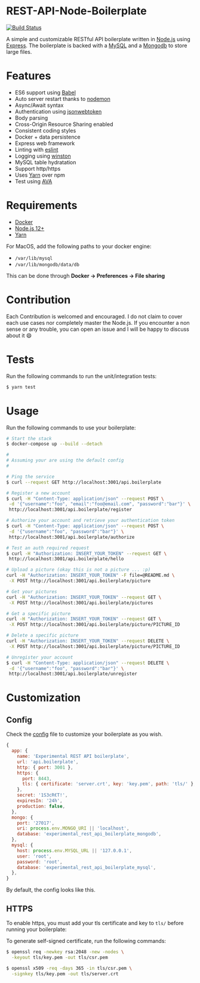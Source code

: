 # REST-API-Node-Boilerplate


[![Build Status](https://travis-ci.org/TommyStarK/REST-API-Node-Boilerplate.svg?branch=master)](https://travis-ci.org/TommyStarK/REST-API-Node-Boilerplate)


A simple and customizable RESTful API boilerplate written in [Node.js](https://nodejs.org/en/) using [Express](https://expressjs.com/). The boilerplate is backed with a [MySQL](https://www.mysql.com/) and a [Mongodb](https://www.mongodb.com/) to store large files.



# Features

- ES6 support using [Babel](https://babeljs.io/)
- Auto server restart thanks to [nodemon](https://github.com/remy/nodemon)
- Async/Await syntax
- Authentication using [jsonwebtoken](https://jwt.io/)
- Body parsing
- Cross-Origin Resource Sharing enabled
- Consistent coding styles
- Docker + data persistence
- Express web framework
- Linting with [eslint](https://eslint.org/)
- Logging using [winston](https://github.com/winstonjs/winston)
- MySQL table hydratation
- Support http/https
- Uses [Yarn](https://yarnpkg.com/en/) over npm
- Test using [AVA](https://github.com/avajs/ava)



# Requirements

- [Docker](https://www.docker.com)
- [Node.js 12+](https://nodejs.org/en/)
- [Yarn](https://yarnpkg.com/)


For MacOS, add the following paths to your docker engine:

- `/var/lib/mysql`
- `/var/lib/mongodb/data/db`

This can be done through **Docker -> Preferences -> File sharing**


# Contribution

Each Contribution is welcomed and encouraged. I do not claim to cover each use cases nor completely master the Node.js. If you encounter a non sense or any trouble, you can open an issue and I will be happy to discuss about it :smile:



# Tests

Run the following commands to run the unit/integration tests:

 ```bash
$ yarn test
 ```



# Usage

Run the following commands to use your boilerplate:

 ```bash
# Start the stack
$ docker-compose up --build --detach

#
# Assuming your are using the default config
#

# Ping the service
$ curl --request GET http://localhost:3001/api.boilerplate

# Register a new account
$ curl -H "Content-Type: application/json" --request POST \
  -d '{"username":"foo", "email":"foo@email.com", "password":"bar"}' \
  http://localhost:3001/api.boilerplate/register

# Authorize your account and retrieve your authentication token
$ curl -H "Content-Type: application/json" --request POST \
  -d '{"username":"foo", "password":"bar"}' \
  http://localhost:3001/api.boilerplate/authorize

# Test an auth required request
$ curl -H "Authorization: INSERT_YOUR_TOKEN" --request GET \
  http://localhost:3001/api.boilerplate/hello

# Upload a picture (okay this is not a picture ... :p)
curl -H "Authorization: INSERT_YOUR_TOKEN" -F file=@README.md \
  -X POST http://localhost:3001/api.boilerplate/picture

# Get your pictures
curl -H "Authorization: INSERT_YOUR_TOKEN" --request GET \
  -X POST http://localhost:3001/api.boilerplate/pictures

# Get a specific picture
curl -H "Authorization: INSERT_YOUR_TOKEN" --request GET \
  -X POST http://localhost:3001/api.boilerplate/picture/PICTURE_ID

# Delete a specific picture
curl -H "Authorization: INSERT_YOUR_TOKEN" --request DELETE \
  -X POST http://localhost:3001/api.boilerplate/picture/PICTURE_ID

# Unregister your account
$ curl -H "Content-Type: application/json" --request DELETE \
  -d '{"username":"foo", "password":"bar"}' \
  http://localhost:3001/api.boilerplate/unregister
 ```



# Customization

## Config
Check the [config](https://github.com/TommyStarK/REST-API-Node-Boilerplate/blob/master/server/config/index.js) file to customize your boilerplate as you wish.

  ```js
  {
    app: {
      name: 'Experimental REST API boilerplate',
      url: 'api.boilerplate',
      http: { port: 3001 },
      https: {
        port: 8443,
        tls: { certificate: 'server.crt', key: 'key.pem', path: 'tls/' },
      },
      secret: '1S3cR€T!',
      expiresIn: '24h',
      production: false,
    },
    mongo: {
      port: '27017',
      uri: process.env.MONGO_URI || 'localhost',
      database: 'experimental_rest_api_boilerplate_mongodb',
    },
    mysql: {
      host: process.env.MYSQL_URL || '127.0.0.1',
      user: 'root',
      password: 'root',
      database: 'experimental_rest_api_boilerplate_mysql',
    },
  }
  ```

By default, the config looks like this.


## HTTPS

To enable https, you must add your tls certificate and key to `tls/` before running your boilerplate:

To generate self-signed certificate, run the following commands:
```bash
$ openssl req -newkey rsa:2048 -new -nodes \
  -keyout tls/key.pem -out tls/csr.pem

$ openssl x509 -req -days 365 -in tls/csr.pem \
  -signkey tls/key.pem -out tls/server.crt
```
